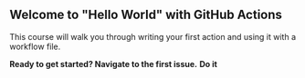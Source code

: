 ## Welcome to "Hello World" with GitHub Actions

This course will walk you through writing your first action and using it with a workflow file. 

**Ready to get started? Navigate to the first issue.**
**Do it**
